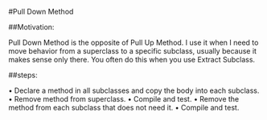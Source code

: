 #Pull Down Method

##Motivation:

Pull Down Method is the opposite of Pull Up Method. I use it when I need to move behavior
from a superclass to a specific subclass, usually because it makes sense only there. You often do this when you use Extract Subclass.

##steps:

• Declare a method in all subclasses and copy the body into each subclass.  
• Remove method from superclass.
• Compile and test.
• Remove the method from each subclass that does not need it.
• Compile and test.
